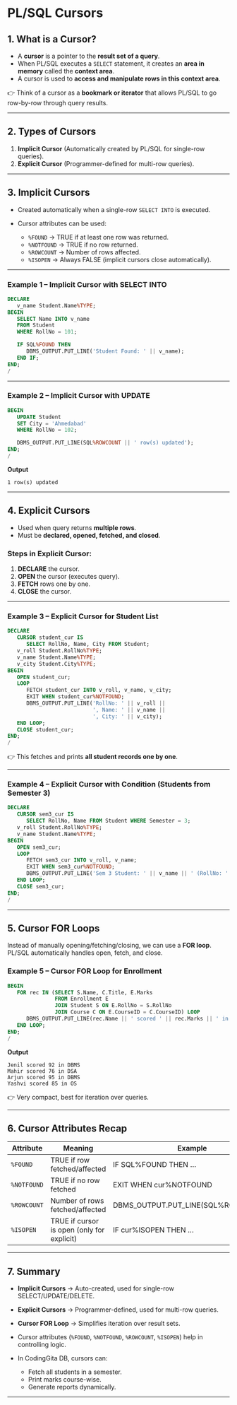 # PL/SQL Cursors

## 1. What is a Cursor?

* A **cursor** is a pointer to the **result set of a query**.
* When PL/SQL executes a `SELECT` statement, it creates an **area in memory** called the **context area**.
* A cursor is used to **access and manipulate rows in this context area**.

👉 Think of a cursor as a **bookmark or iterator** that allows PL/SQL to go row-by-row through query results.

---

## 2. Types of Cursors

1. **Implicit Cursor** (Automatically created by PL/SQL for single-row queries).
2. **Explicit Cursor** (Programmer-defined for multi-row queries).

---

## 3. Implicit Cursors

* Created automatically when a single-row `SELECT INTO` is executed.
* Cursor attributes can be used:

  * `%FOUND` → TRUE if at least one row was returned.
  * `%NOTFOUND` → TRUE if no row returned.
  * `%ROWCOUNT` → Number of rows affected.
  * `%ISOPEN` → Always FALSE (implicit cursors close automatically).

---

### Example 1 – Implicit Cursor with SELECT INTO

```sql
DECLARE
   v_name Student.Name%TYPE;
BEGIN
   SELECT Name INTO v_name
   FROM Student
   WHERE RollNo = 101;

   IF SQL%FOUND THEN
      DBMS_OUTPUT.PUT_LINE('Student Found: ' || v_name);
   END IF;
END;
/
```

---

### Example 2 – Implicit Cursor with UPDATE

```sql
BEGIN
   UPDATE Student
   SET City = 'Ahmedabad'
   WHERE RollNo = 102;

   DBMS_OUTPUT.PUT_LINE(SQL%ROWCOUNT || ' row(s) updated');
END;
/
```

**Output**

```
1 row(s) updated
```

---

## 4. Explicit Cursors

* Used when query returns **multiple rows**.
* Must be **declared, opened, fetched, and closed**.

### Steps in Explicit Cursor:

1. **DECLARE** the cursor.
2. **OPEN** the cursor (executes query).
3. **FETCH** rows one by one.
4. **CLOSE** the cursor.

---

### Example 3 – Explicit Cursor for Student List

```sql
DECLARE
   CURSOR student_cur IS
      SELECT RollNo, Name, City FROM Student;
   v_roll Student.RollNo%TYPE;
   v_name Student.Name%TYPE;
   v_city Student.City%TYPE;
BEGIN
   OPEN student_cur;
   LOOP
      FETCH student_cur INTO v_roll, v_name, v_city;
      EXIT WHEN student_cur%NOTFOUND;
      DBMS_OUTPUT.PUT_LINE('RollNo: ' || v_roll || 
                           ', Name: ' || v_name || 
                           ', City: ' || v_city);
   END LOOP;
   CLOSE student_cur;
END;
/
```

👉 This fetches and prints **all student records one by one**.

---

### Example 4 – Explicit Cursor with Condition (Students from Semester 3)

```sql
DECLARE
   CURSOR sem3_cur IS
      SELECT RollNo, Name FROM Student WHERE Semester = 3;
   v_roll Student.RollNo%TYPE;
   v_name Student.Name%TYPE;
BEGIN
   OPEN sem3_cur;
   LOOP
      FETCH sem3_cur INTO v_roll, v_name;
      EXIT WHEN sem3_cur%NOTFOUND;
      DBMS_OUTPUT.PUT_LINE('Sem 3 Student: ' || v_name || ' (RollNo: ' || v_roll || ')');
   END LOOP;
   CLOSE sem3_cur;
END;
/
```

---

## 5. Cursor FOR Loops

Instead of manually opening/fetching/closing, we can use a **FOR loop**.
PL/SQL automatically handles open, fetch, and close.

### Example 5 – Cursor FOR Loop for Enrollment

```sql
BEGIN
   FOR rec IN (SELECT S.Name, C.Title, E.Marks
               FROM Enrollment E
               JOIN Student S ON E.RollNo = S.RollNo
               JOIN Course C ON E.CourseID = C.CourseID) LOOP
      DBMS_OUTPUT.PUT_LINE(rec.Name || ' scored ' || rec.Marks || ' in ' || rec.Title);
   END LOOP;
END;
/
```

**Output**

```
Jenil scored 92 in DBMS
Mahir scored 76 in DSA
Arjun scored 95 in DBMS
Yashvi scored 85 in OS
```

👉 Very compact, best for iteration over queries.

---

## 6. Cursor Attributes Recap

| Attribute   | Meaning                                    | Example                               |
| ----------- | ------------------------------------------ | ------------------------------------- |
| `%FOUND`    | TRUE if row fetched/affected               | IF SQL%FOUND THEN …                   |
| `%NOTFOUND` | TRUE if no row fetched                     | EXIT WHEN cur%NOTFOUND                |
| `%ROWCOUNT` | Number of rows fetched/affected            | DBMS\_OUTPUT.PUT\_LINE(SQL%ROWCOUNT); |
| `%ISOPEN`   | TRUE if cursor is open (only for explicit) | IF cur%ISOPEN THEN …                  |

---

## 7. Summary

* **Implicit Cursors** → Auto-created, used for single-row SELECT/UPDATE/DELETE.
* **Explicit Cursors** → Programmer-defined, used for multi-row queries.
* **Cursor FOR Loop** → Simplifies iteration over result sets.
* Cursor attributes (`%FOUND`, `%NOTFOUND`, `%ROWCOUNT`, `%ISOPEN`) help in controlling logic.
* In CodingGita DB, cursors can:

  * Fetch all students in a semester.
  * Print marks course-wise.
  * Generate reports dynamically.

---
